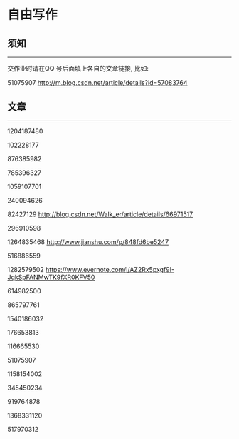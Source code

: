 # 自由写作

## 须知
---

交作业时请在QQ 号后面填上各自的文章链接, 比如:

51075907 http://m.blog.csdn.net/article/details?id=57083764

## 文章
---

1204187480 

102228177  

876385982 

785396327

1059107701

240094626

82427129 http://blog.csdn.net/Walk_er/article/details/66971517

296910598

1264835468 http://www.jianshu.com/p/848fd6be5247

516886559

1282579502 https://www.evernote.com/l/AZ2Rx5pxgf9I-JqkSpFANMwTK9fXR0KFV50

614982500

865797761

1540186032  

176653813

116665530

51075907 

1158154002

345450234

919764878

1368331120

517970312

